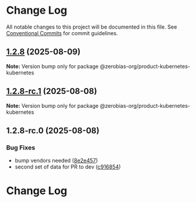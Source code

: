 # Change Log

All notable changes to this project will be documented in this file.
See [Conventional Commits](https://conventionalcommits.org) for commit guidelines.

## [1.2.8](https://github.com/zerobias-org/product/compare/@zerobias-org/product-kubernetes-kubernetes@1.2.8-rc.1...@zerobias-org/product-kubernetes-kubernetes@1.2.8) (2025-08-09)

**Note:** Version bump only for package @zerobias-org/product-kubernetes-kubernetes





## [1.2.8-rc.1](https://github.com/zerobias-org/product/compare/@zerobias-org/product-kubernetes-kubernetes@1.2.8-rc.0...@zerobias-org/product-kubernetes-kubernetes@1.2.8-rc.1) (2025-08-08)

**Note:** Version bump only for package @zerobias-org/product-kubernetes-kubernetes





## 1.2.8-rc.0 (2025-08-08)


### Bug Fixes

* bump vendors needed ([8e2e457](https://github.com/zerobias-org/product/commit/8e2e457e0b5d7141a05e8f2c178bc2854f2b7178))
* second set of data for PR to dev ([c916854](https://github.com/zerobias-org/product/commit/c916854bcf229b1c2042ffdea18472d66a061aaf))





# Change Log
